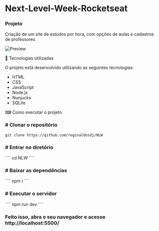 # Next-Level-Week-Rocketseat
<h3>Projeto</h3>

<p>Criação de um site de estudos por hora, com opções de aulas e cadastros de professores</p>

![Preview](https://github.com/reginaldosdj/Next-Level-Week-Rocketseat/blob/master/images/preview.png)

🚀 Tecnologias utilizadas

O projeto está desenvolvido utilizando as seguintes tecnologias:
 <ul>
    <li>HTML</li>
    <li>CSS</li>
    <li>JavaScript</li>
    <li>Node.js</li>
    <li>Nunjucks</li>
    <li>SQLite</li>
    </ul>
 
⌨ Como executar o projeto

<h3># Clonar o repositório</h3>

````
git clone https://github.com/reginaldosdj/NLW
````
<h3># Entrar no diretório</h3>
````
cd NLW
````
<h3># Baixar as dependências</h3>
````
npm i
````
<h3># Executar o servidor</h3>
````
npm run dev
````

<h3>Feito isso, abra o seu navegador e acesse http://localhost:5500/</h3>
